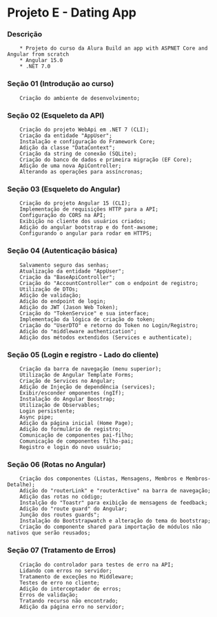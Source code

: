 # Projeto E - Dating App

### Descrição
        * Projeto do curso da Alura Build an app with ASPNET Core and Angular from scratch
        * Angular 15.0
        * .NET 7.0
        
### Seção 01 (Introdução ao curso)
        Criação do ambiente de desenvolvimento;        

### Seção 02 (Esqueleto da API)        
        Criação do projeto WebApi em .NET 7 (CLI);
        Criação da entidade "AppUser";
        Instalação e configuração do Framework Core;
        Adição da classe "DataContext";
        Criação da string de conexão (SQLite);
        Criação do banco de dados e primeira migração (EF Core);
        Adição de uma nova ApiController;
        Alterando as operações para assíncronas;

### Seção 03 (Esqueleto do Angular)   
        Criação do projeto Angular 15 (CLI);
        Implementação de requisições HTTP para a API;
        Configuração do CORS na API;
        Exibição no cliente dos usuários criados;
        Adição do angular bootstrap e do font-awsome;
        Configurando o angular para rodar em HTTPS;

### Seção 04 (Autenticação básica)   
        Salvamento seguro das senhas;
        Atualização da entidade "AppUser";
        Criação da "BaseApiController";
        Criação do "AccountController" com o endpoint de registro;
        Utilização de DTOs;
        Adição de validação;
        Adição do endpoint de login;
        Adição do JWT (Jason Web Token);
        Criação do "TokenService" e sua interface;
        Implementação da lógica de criação do token;
        Criação do "UserDTO" e retorno do Token no Login/Registro;
        Adição do "middleware authentication";
        Adição dos métodos extendidos (Services e authenticate);

### Seção 05 (Login e registro - Lado do cliente)   
        Criação da barra de navegação (menu superior);
        Utilização de Angular Template Forms;
        Criação de Services no Angular;
        Adição de Injeção de dependência (services);
        Exibir/esconder omponentes (ngIf);
        Instalação do Angular Boostrap;
        Utilização de Observables;
        Login persistente;
        Async pipe;
        Adição da página inicial (Home Page);
        Adição do formulário de registro;
        Comunicação de componentes pai-filho;
        Comunicação de componentes filho-pai;
        Registro e login do novo usuário;

### Seção 06 (Rotas no Angular)
        Criação dos componentes (Listas, Mensagens, Membros e Membros-Detalhe);
        Adição do "routerLink" e "routerActive" na barra de navegação;
        Adição das rotas no código;
        Instalção do "Toastr" para exibição de mensagens de feedback;
        Adição do "route guard" do Angular;
        Junção dos routes guards";
        Instalação do Bootstrapwatch e alteração do tema do bootstrap;
        Criação do componente shared para importação de módulos não nativos que serão reusados;

### Seção 07 (Tratamento de Erros)
        Criação do controlador para testes de erro na API;
        Lidando com erros no servidor;
        Tratamento de exceções no Middleware;
        Testes de erro no cliente;
        Adição do interceptador de erros;
        Erros de validação;
        Tratando recurso não encontrado;
        Adição da página erro no servidor;